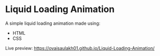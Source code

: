 # Liquid Loading Animation

A simple liquid loading animation made using:
- HTML
- CSS

Live preview: https://ovaisaulakh01.github.io/Liquid-Loading-Animation/